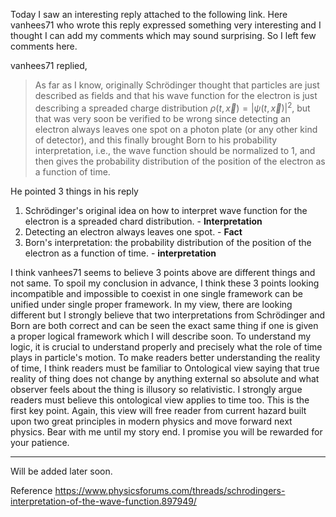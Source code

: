 

Today I saw an interesting reply attached to the following link. Here vanhees71 who wrote this reply expressed something very interesting and I thought I can add my comments which may sound surprising. So I left few comments here.


vanhees71 replied,
> As far as I know, originally Schrödinger thought that particles are just described as fields and that his wave function for the electron is just describing a spreaded charge distribution $\rho(t,\vec{x})=|\psi(t,\vec{x})|^2$, but that was very soon be verified to be wrong since detecting an electron always leaves one spot on a photon plate (or any other kind of detector), and this finally brought Born to his probability interpretation, i.e., the wave function should be normalized to 1, and then gives the probability distribution of the position of the electron as a function of time.


He pointed 3 things in his reply
1. Schrödinger's original idea on how to interpret wave function for the electron is a spreaded chard distribution. - **Interpretation**
2. Detecting an electron always leaves one spot. - **Fact**
3. Born's interpretation: the probability distribution of the position of the electron as a function of time. - **interpretation**

I think vanhees71 seems to believe 3 points above are different things and not same. To spoil my conclusion in advance, I think these 3 points looking incompatible and impossible to coexist in one single framework can be unified under single proper framework. In my view, there are looking different but I strongly believe that two interpretations from Schrödinger and Born are both correct and can be seen the exact same thing if one is given a proper logical framework which I will describe soon.
To understand my logic, it is crucial to understand properly and precisely what the role of time plays in particle's motion. To make readers better understanding the reality of time, I think readers must be familiar to Ontological view saying that true reality of thing does not change by anything external so absolute and what observer feels about the thing is illusory so relativistic. I strongly argue readers must believe this ontological view applies to time too. This is the first key point. Again, this view will free reader from current hazard built upon two great principles in modern physics and move forward next physics. Bear with me until my story end. I promise you will be rewarded for your patience.

---
Will be added later soon.






Reference https://www.physicsforums.com/threads/schrodingers-interpretation-of-the-wave-function.897949/
